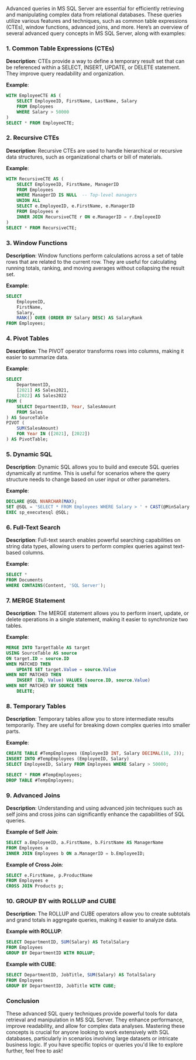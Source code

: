 Advanced queries in MS SQL Server are essential for efficiently retrieving and manipulating complex data from relational databases. These queries utilize various features and techniques, such as common table expressions (CTEs), window functions, advanced joins, and more. Here’s an overview of several advanced query concepts in MS SQL Server, along with examples:

### 1. Common Table Expressions (CTEs)

**Description**: CTEs provide a way to define a temporary result set that can be referenced within a SELECT, INSERT, UPDATE, or DELETE statement. They improve query readability and organization.

**Example**:

```sql
WITH EmployeeCTE AS (
    SELECT EmployeeID, FirstName, LastName, Salary
    FROM Employees
    WHERE Salary > 50000
)
SELECT * FROM EmployeeCTE;
```

### 2. Recursive CTEs

**Description**: Recursive CTEs are used to handle hierarchical or recursive data structures, such as organizational charts or bill of materials.

**Example**:

```sql
WITH RecursiveCTE AS (
    SELECT EmployeeID, FirstName, ManagerID
    FROM Employees
    WHERE ManagerID IS NULL  -- Top-level managers
    UNION ALL
    SELECT e.EmployeeID, e.FirstName, e.ManagerID
    FROM Employees e
    INNER JOIN RecursiveCTE r ON e.ManagerID = r.EmployeeID
)
SELECT * FROM RecursiveCTE;
```

### 3. Window Functions

**Description**: Window functions perform calculations across a set of table rows that are related to the current row. They are useful for calculating running totals, ranking, and moving averages without collapsing the result set.

**Example**:

```sql
SELECT
    EmployeeID,
    FirstName,
    Salary,
    RANK() OVER (ORDER BY Salary DESC) AS SalaryRank
FROM Employees;
```

### 4. Pivot Tables

**Description**: The PIVOT operator transforms rows into columns, making it easier to summarize data.

**Example**:

```sql
SELECT
    DepartmentID,
    [2021] AS Sales2021,
    [2022] AS Sales2022
FROM (
    SELECT DepartmentID, Year, SalesAmount
    FROM Sales
) AS SourceTable
PIVOT (
    SUM(SalesAmount)
    FOR Year IN ([2021], [2022])
) AS PivotTable;
```

### 5. Dynamic SQL

**Description**: Dynamic SQL allows you to build and execute SQL queries dynamically at runtime. This is useful for scenarios where the query structure needs to change based on user input or other parameters.

**Example**:

```sql
DECLARE @SQL NVARCHAR(MAX);
SET @SQL = 'SELECT * FROM Employees WHERE Salary > ' + CAST(@MinSalary AS NVARCHAR(10));
EXEC sp_executesql @SQL;
```

### 6. Full-Text Search

**Description**: Full-text search enables powerful searching capabilities on string data types, allowing users to perform complex queries against text-based columns.

**Example**:

```sql
SELECT *
FROM Documents
WHERE CONTAINS(Content, 'SQL Server');
```

### 7. MERGE Statement

**Description**: The MERGE statement allows you to perform insert, update, or delete operations in a single statement, making it easier to synchronize two tables.

**Example**:

```sql
MERGE INTO TargetTable AS target
USING SourceTable AS source
ON target.ID = source.ID
WHEN MATCHED THEN
    UPDATE SET target.Value = source.Value
WHEN NOT MATCHED THEN
    INSERT (ID, Value) VALUES (source.ID, source.Value)
WHEN NOT MATCHED BY SOURCE THEN
    DELETE;
```

### 8. Temporary Tables

**Description**: Temporary tables allow you to store intermediate results temporarily. They are useful for breaking down complex queries into smaller parts.

**Example**:

```sql
CREATE TABLE #TempEmployees (EmployeeID INT, Salary DECIMAL(10, 2));
INSERT INTO #TempEmployees (EmployeeID, Salary)
SELECT EmployeeID, Salary FROM Employees WHERE Salary > 50000;

SELECT * FROM #TempEmployees;
DROP TABLE #TempEmployees;
```

### 9. Advanced Joins

**Description**: Understanding and using advanced join techniques such as self joins and cross joins can significantly enhance the capabilities of SQL queries.

**Example of Self Join**:

```sql
SELECT a.EmployeeID, a.FirstName, b.FirstName AS ManagerName
FROM Employees a
INNER JOIN Employees b ON a.ManagerID = b.EmployeeID;
```

**Example of Cross Join**:

```sql
SELECT e.FirstName, p.ProductName
FROM Employees e
CROSS JOIN Products p;
```

### 10. GROUP BY with ROLLUP and CUBE

**Description**: The ROLLUP and CUBE operators allow you to create subtotals and grand totals in aggregate queries, making it easier to analyze data.

**Example with ROLLUP**:

```sql
SELECT DepartmentID, SUM(Salary) AS TotalSalary
FROM Employees
GROUP BY DepartmentID WITH ROLLUP;
```

**Example with CUBE**:

```sql
SELECT DepartmentID, JobTitle, SUM(Salary) AS TotalSalary
FROM Employees
GROUP BY DepartmentID, JobTitle WITH CUBE;
```

### Conclusion

These advanced SQL query techniques provide powerful tools for data retrieval and manipulation in MS SQL Server. They enhance performance, improve readability, and allow for complex data analyses. Mastering these concepts is crucial for anyone looking to work extensively with SQL databases, particularly in scenarios involving large datasets or intricate business logic. If you have specific topics or queries you'd like to explore further, feel free to ask!

